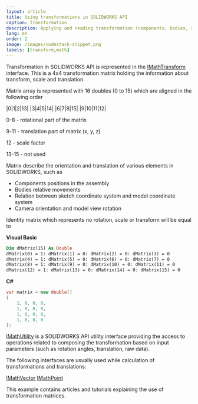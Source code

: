 ```yaml
---
layout: article
title: Using transformations in SOLIDWORKS API
caption: Transformation
description: Applying and reading transformation (components, bodies, sketches etc.) using SOLIDWORKS API
lang: en
order: 2
image: /images/codestack-snippet.png
labels: [transform,math]
---
```

Transformation in SOLIDWORKS API is represented in the [IMathTransform](http://help.solidworks.com/2018/english/api/sldworksapi/solidworks.interop.sldworks~solidworks.interop.sldworks.imathtransform.html) interface. This is a 4x4 transformation matrix holding the information about transform, scale and translation.

Matrix array is represented with 16 doubles (0 to 15) which are aligned in the following order

|0|1|2|13|
|3|4|5|14|
|6|7|8|15|
|9|10|11|12|

0-8 - rotational part of the matrix

9-11 - translation part of matrix (x, y, z)

12 - scale factor

13-15 - not used

Matrix describe the orientation and translation of various elements in SOLIDWORKS, such as

* Components positions in the assembly
* Bodies relative movements
* Relation between sketch coordinate system and model coordinate system
* Camera orientation and model view rotation

Identity matrix which represents no rotation, scale or transform will be equal to

**Visual Basic**

~~~ vb
Dim dMatrix(15) As Double
dMatrix(0) = 1: dMatrix(1) = 0: dMatrix(2) = 0: dMatrix(3) = 0
dMatrix(4) = 1: dMatrix(5) = 0: dMatrix(6) = 0: dMatrix(7) = 0
dMatrix(8) = 1: dMatrix(9) = 0: dMatrix(10) = 0: dMatrix(11) = 0
dMatrix(12) = 1: dMatrix(13) = 0: dMatrix(14) = 0: dMatrix(15) = 0
~~~

**C#**

~~~ cs
var matrix = new double[]
{
    1, 0, 0, 0,
    1, 0, 0, 0,
    1, 0, 0, 0,
    1, 0, 0, 0
};
~~~

[IMathUtility](http://help.solidworks.com/2018/english/api/sldworksapi/solidworks.interop.sldworks~solidworks.interop.sldworks.imathutility.html) is a SOLIDWORKS API utility interface providing the access to operations related to composing the transformation based on input parameters (such as rotation angles, translation, raw data).

The following interfaces are usually used while calculation of transformations and translations:

[IMathVector](http://help.solidworks.com/2018/english/api/sldworksapi/solidworks.interop.sldworks~solidworks.interop.sldworks.imathvector.html)
[IMathPoint](http://help.solidworks.com/2018/english/api/sldworksapi/solidworks.interop.sldworks~solidworks.interop.sldworks.imathpoint.html)

This example contains articles and tutorials explaining the use of transformation matrices.
